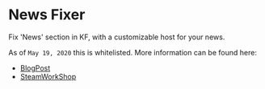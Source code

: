 # News Fixer

Fix 'News' section in KF, with a customizable host for your news.

As of `May 19, 2020` this is whitelisted. More information can be found here:

- [BlogPost](https://vel-san.github.io/resource/2020/05/19/kf-news.html)
- [SteamWorkShop](https://steamcommunity.com/sharedfiles/filedetails/?id=2094235426)

